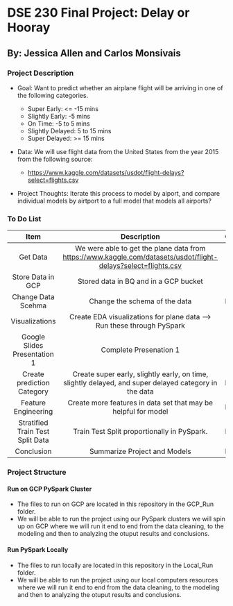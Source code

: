 # DSE 230 Final Project: Delay or Hooray
## By: Jessica Allen and Carlos Monsivais

### Project Description
* Goal: Want to predict whether an airplane flight will be arriving in one of the following categories.
    * Super Early: <= -15 mins
    * Slightly Early: -5 mins
    * On Time: -5 to 5 mins
    * Slightly Delayed: 5 to 15 mins
    * Super Delayed: >= 15 mins

* Data: We will use flight data from the United States from the year 2015 from the following source:
    * https://www.kaggle.com/datasets/usdot/flight-delays?select=flights.csv

* Project Thoughts: Iterate this process to model by aiport, and compare individual models by airtport to a full model that models all airports?

### To Do List
| Item                             | Description                                                                                                                  | Completed   |
| :---:                            |    :----:                                                                                                                    |    :---:    |
| Get Data                         | We were able to get the plane data from https://www.kaggle.com/datasets/usdot/flight-delays?select=flights.csv               | Done        |
| Store Data in GCP                | Stored data in BQ and in a GCP bucket                                                                                        | Done        |
| Change Data Scehma               | Change the schema of the data                                                                                                | In Progress |
| Visualizations                   | Create EDA visualizations for plane data --> Run these through PySpark                                                       | Done        |
| Google Slides Presentation 1     | Complete Presenation 1                                                                                                       | Done        |
| Create prediction Category	   | Create super early, slightly early, on time, slightly delayed, and super delayed category in the data	                      | In Progress |
| Feature Engineering        	   | Create more features in data set that may be helpful for model                                                               | In Progress |
| Stratified Train Test Split Data | Train Test Split proportionally in PySpark.                                                                                  | In Progress |
| Conclusion                       | Summarize Project and Models                                                                                                 | In Progress |


### Project Structure
#### Run on GCP PySpark Cluster
* The files to run on GCP are located in this repository in the GCP_Run folder.
* We will be able to run the project using our PySpark clusters we will spin up on GCP where we will run it end to end from the data cleaning, to the modeling and then to analyzing the otuput results and conclusions.

#### Run PySpark Locally
* The files to run locally are located in this repository in the Local_Run folder.
* We will be able to run the project using our local computers resources where we will run it end to end from the data cleaning, to the modeling and then to analyzing the otuput results and conclusions.